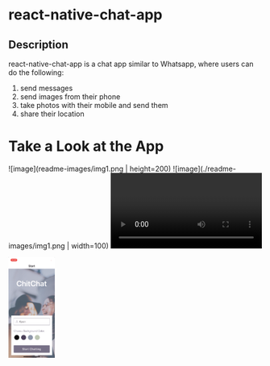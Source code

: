# react-native-chat-app

## Description
react-native-chat-app is a chat app similar to Whatsapp, where users can do the following:

1) send messages 
2) send images from their phone  
3) take photos with their mobile and send them
4) share their location

# Take a Look at the App
![image](readme-images/img1.png | height=200)
![image](./readme-images/img1.png | width=100)
![image](readme-images/app-on-iOS.MP4?raw=true)

<img src="readme-images/img1.png" data-canonical-src="readme-images/img1.png" height="200" />
